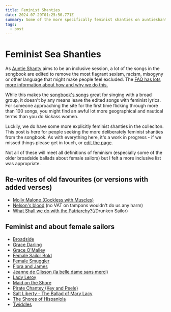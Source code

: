 ```yaml
---
title: Feminist Shanties
date: 2024-07-29T01:25:50.771Z
summary: Some of the more specifically feminist shanties on auntieshanty.org
tags:
  - post
---
```

# Feminist Sea Shanties

As [Auntie Shanty](/about) aims to be an inclusive session, a lot of the songs in the songbook are edited to remove the most flagrant sexism, racism, misogyny or other language that might make people feel excluded. The [FAQ has lots more information about how and why we do this.](/about)

While this makes the [songbook's songs](/songs) great for singing with a broad group, it doesn't by any means leave the edited songs with feminist lyrics. For someone approaching the site for the first time flicking through more than 100 songs, you might find an awful lot more geographical and nautical terms than you do kickass women.

Luckily, we do have some more explicitly feminist shanties in the colleciton. This post is here for people seeking the more deliberately feminist shanties from the songbook. As with everything here, it's a work in progress - if we missed things please get in touch, or [edit the page](/posts/editing-the-songbook/).

Not all of these will meet all definitions of feminism (especially some of the older broadside ballads about female sailors) but I felt a more inclusive list was appropriate.

## Re-writes of old favourites (or versions with added verses)

* [Molly Malone (Cockless with Muscles)](/songs/molly-malone-cockless-with-muscles/)
* [Nelson's blood](/songs/roll-the-old-chariot-along-nelsons-blood/) (no VAT on tampons wouldn't do us any harm)
* [What Shall we do with the Patriarchy?](/songs/what-shall-we-do-with-the-patriarchy/)(/Drunken Sailor)

## Feminist and about female sailors

* [Broadside](/songs/broadside/)
* [Grace Darling](/songs/grace-darling/)
* [Grace O'Malley](/songs/grace-omalley/)
* [Female Sailor Bold](/songs/female-sailor-bold/)
* [Female Smuggler](/songs/female-smuggler/)
* [Flora and James](/songs/flora-and-james/)
* [Jeanne de Clisson (la belle dame sans merci)](/songs/jeanne-de-clisson-la-belle-dame-sans-merci/)
* [Lady Leroy](/songs/lady-leroy/)
* [Maid on the Shore](/songs/maid-on-the-shore/)
* [Pirate Chantey (Key and Peele)](/songs/pirate-chantey-key-and-peele/)
* [Salt Liberty - The Ballad of Mary Lacy](/songs/salt-liberty-the-ballad-of-mary-lacy/)
* [The Shores of Hispaniola](/songs/the-shores-of-hispaniola/)
* [Twiddles](/songs/twiddles/)
